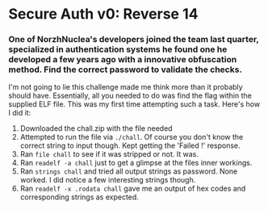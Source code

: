 # Secure Auth v0: Reverse 14

### One of NorzhNuclea's developers joined the team last quarter, specialized in authentication systems he found one he developed a few years ago with a innovative obfuscation method. Find the correct password to validate the checks.

I'm not going to lie this challenge made me think more than it probably should have. Essentially, all you needed to do was find the flag within the supplied ELF file.
This was my first time attempting such a task. Here's how I did it:

1. Downloaded the chall.zip with the file needed
2. Attempted to run the file via ```./chall```. Of course you don't know the correct string to input though. Kept getting the 'Failed !' response.
3. Ran ```file chall``` to see if it was stripped or not. It was.
4. Ran ```readelf -a chall``` just to get a glimpse at the files inner workings.
5. Ran ```strings chall``` and tried all output strings as password. None worked. I did notice a few interesting strings though.
6. Ran ```readelf -x .rodata chall``` gave me an output of hex codes and corresponding strings as expected.
